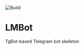 ![Build](https://github.com/EugeneSmile/LMBot/actions/workflows/cmake-single-platform.yml/badge.svg?event=push)

# LMBot
TgBot-based Telegram bot skeleton
